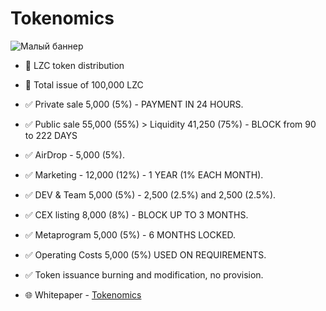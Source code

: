 # Tokenomics
![Малый баннер](https://en.tcpcoins.net/__scale/uploads/s/l/4/j/l4j8wtlqendh/img/full_gNWtiGqV.png?quality=85&width=693&webp=1)
- 👀 LZC token distribution
- 💠 Total issue of 100,000 LZC

- ✅ Private sale 5,000 (5%) - PAYMENT IN 24 HOURS.
- ✅ Public sale 55,000 (55%) > Liquidity 41,250 (75%) - BLOCK from 90 to 222 DAYS
- ✅ AirDrop - 5,000 (5%).
- ✅ Marketing - 12,000 (12%) - 1 YEAR (1% EACH MONTH).
- ✅ DEV & Team 5,000 (5%) - 2,500 (2.5%) and 2,500 (2.5%).
- ✅ CEX listing 8,000 (8%) - BLOCK UP TO 3 MONTHS.
- ✅ Metaprogram 5,000 (5%) - 6 MONTHS LOCKED.
- ✅ Operating Costs 5,000 (5%) USED ON REQUIREMENTS.
- ✅ Token issuance burning and modification, no provision.
- 🌐  Whitepaper - [Tokenomics](https://tcpcoins.net/whitepaper)
